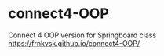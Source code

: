 # connect4-OOP
Connect 4 OOP version for Springboard class  
https://frnkvsk.github.io/connect4-OOP/
